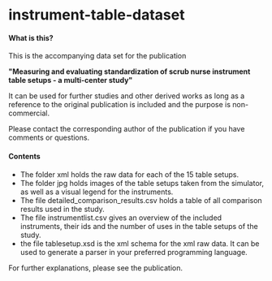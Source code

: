 <h1>instrument-table-dataset</h1>

<h4>What is this?</h4>

This is the accompanying data set for the publication

**"Measuring and evaluating standardization of scrub nurse instrument table setups - a multi-center study"**

It can be used for further studies and other derived works as long as a reference to the original publication is included and the purpose is non-commercial.

Please contact the corresponding author of the publication if you have comments or questions.

<h4>Contents</h4>

- The folder xml holds the raw data for each of the 15 table setups.
- The folder jpg holds images of the table setups taken from the simulator, as well as a visual legend for the instruments.
- The file detailed_comparison_results.csv holds a table of all comparison results used in the study.
- The file instrumentlist.csv gives an overview of the included instruments, their ids and the number of uses in the table setups of the study.
- the file tablesetup.xsd is the xml schema for the xml raw data. It can be used to generate a parser in your preferred programming language.

For further explanations, please see the publication.
